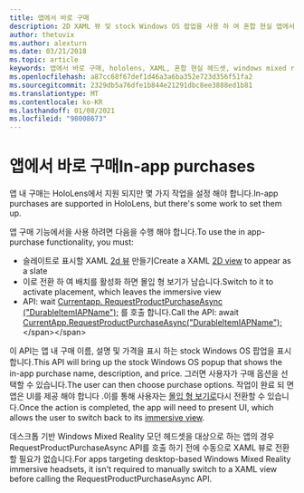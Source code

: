 ```yaml
---
title: 앱에서 바로 구매
description: 2D XAML 뷰 및 stock Windows OS 팝업을 사용 하 여 혼합 현실 앱에서 앱에서 바로 구매를 사용 하는 방법을 알아봅니다.
author: thetuvix
ms.author: alexturn
ms.date: 03/21/2018
ms.topic: article
keywords: 앱에서 바로 구매, hololens, XAML, 혼합 현실 헤드셋, windows mixed reality 헤드셋, 가상 현실 헤드셋
ms.openlocfilehash: a87cc68f67def1d46a3a6ba352e723d356f51fa2
ms.sourcegitcommit: 2329db5a76dfe1b844e21291dbc8ee3888ed1b81
ms.translationtype: MT
ms.contentlocale: ko-KR
ms.lasthandoff: 01/08/2021
ms.locfileid: "98008673"
---
```

# <a name="in-app-purchases"></a><span data-ttu-id="7dd3b-104">앱에서 바로 구매</span><span class="sxs-lookup"><span data-stu-id="7dd3b-104">In-app purchases</span></span>

<span data-ttu-id="7dd3b-105">앱 내 구매는 HoloLens에서 지원 되지만 몇 가지 작업을 설정 해야 합니다.</span><span class="sxs-lookup"><span data-stu-id="7dd3b-105">In-app purchases are supported in HoloLens, but there's some work to set them up.</span></span>

<span data-ttu-id="7dd3b-106">앱 구매 기능에서을 사용 하려면 다음을 수행 해야 합니다.</span><span class="sxs-lookup"><span data-stu-id="7dd3b-106">To use the in app-purchase functionality, you must:</span></span>
* <span data-ttu-id="7dd3b-107">슬레이트로 표시할 XAML [2d 뷰](../design/app-views.md) 만들기</span><span class="sxs-lookup"><span data-stu-id="7dd3b-107">Create a XAML [2D view](../design/app-views.md) to appear as a slate</span></span>
* <span data-ttu-id="7dd3b-108">이로 전환 하 여 배치를 활성화 하면 몰입 형 보기가 남습니다.</span><span class="sxs-lookup"><span data-stu-id="7dd3b-108">Switch to it to activate placement, which leaves the immersive view</span></span>
* <span data-ttu-id="7dd3b-109">API: wait [Currentapp. RequestProductPurchaseAsync ("DurableItemIAPName");](https://docs.microsoft.com/uwp/api/windows.applicationmodel.store.currentapp#Windows_ApplicationModel_Store_CurrentApp_RequestProductPurchaseAsync_System_String_) 를 호출 합니다.</span><span class="sxs-lookup"><span data-stu-id="7dd3b-109">Call the API: await [CurrentApp.RequestProductPurchaseAsync("DurableItemIAPName");](https://docs.microsoft.com/uwp/api/windows.applicationmodel.store.currentapp#Windows_ApplicationModel_Store_CurrentApp_RequestProductPurchaseAsync_System_String_)</span></span>

<span data-ttu-id="7dd3b-110">이 API는 앱 내 구매 이름, 설명 및 가격을 표시 하는 stock Windows OS 팝업을 표시 합니다.</span><span class="sxs-lookup"><span data-stu-id="7dd3b-110">This API will bring up the stock Windows OS popup that shows the in-app purchase name, description, and price.</span></span> <span data-ttu-id="7dd3b-111">그러면 사용자가 구매 옵션을 선택할 수 있습니다.</span><span class="sxs-lookup"><span data-stu-id="7dd3b-111">The user can then choose purchase options.</span></span> <span data-ttu-id="7dd3b-112">작업이 완료 되 면 앱은 UI를 제공 해야 합니다 .이를 통해 사용자는 [몰입 형 보기로](../design/app-views.md)다시 전환할 수 있습니다.</span><span class="sxs-lookup"><span data-stu-id="7dd3b-112">Once the action is completed, the app will need to present UI, which allows the user to switch back to its [immersive view](../design/app-views.md).</span></span>

<span data-ttu-id="7dd3b-113">데스크톱 기반 Windows Mixed Reality 모던 헤드셋을 대상으로 하는 앱의 경우 RequestProductPurchaseAsync API를 호출 하기 전에 수동으로 XAML 뷰로 전환할 필요가 없습니다.</span><span class="sxs-lookup"><span data-stu-id="7dd3b-113">For apps targeting desktop-based Windows Mixed Reality immersive headsets, it isn't required to manually switch to a XAML view before calling the RequestProductPurchaseAsync API.</span></span>
